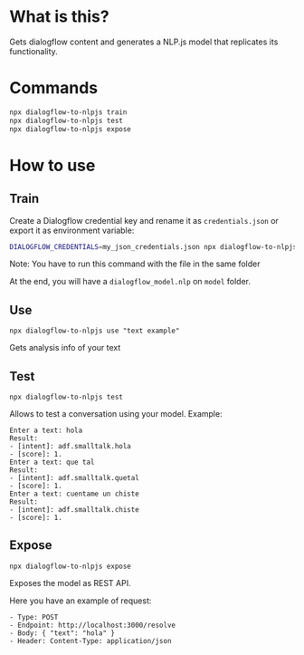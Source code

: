 # What is this?
Gets dialogflow content and generates a NLP.js model that replicates its functionality.

# Commands

```sh
npx dialogflow-to-nlpjs train
npx dialogflow-to-nlpjs test
npx dialogflow-to-nlpjs expose
```
# How to use

## Train

Create a Dialogflow credential key and rename it as `credentials.json` or export it as environment variable:

```sh
DIALOGFLOW_CREDENTIALS=my_json_credentials.json npx dialogflow-to-nlpjs train
```
Note: You have to run this command with the file in the same folder

At the end, you will have a ``dialogflow_model.nlp`` on ``model`` folder.

## Use

`npx dialogflow-to-nlpjs use "text example"`

Gets analysis info of your text

## Test

`npx dialogflow-to-nlpjs test`

Allows to test a conversation using your model. Example:

```
Enter a text: hola
Result:
- [intent]: adf.smalltalk.hola
- [score]: 1.
Enter a text: que tal
Result:
- [intent]: adf.smalltalk.quetal
- [score]: 1.
Enter a text: cuentame un chiste
Result:
- [intent]: adf.smalltalk.chiste
- [score]: 1.
```

## Expose

`npx dialogflow-to-nlpjs expose`

Exposes the model as REST API.

Here you have an example of request:

```
- Type: POST
- Endpoint: http://localhost:3000/resolve
- Body: { "text": "hola" }
- Header: Content-Type: application/json
```
